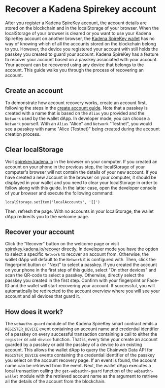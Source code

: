 # **Recover a Kadena Spirekey account**

After you register a Kadena SpireKey account, the account details are stored on
the blockchain and in the localStorage of your browser. When the localStorage of
your browser is cleared or you want to use your Kadena SpireKey account on
another browser, the [Kadena SpireKey wallet](https://spirekey.kadena.io) has no
way of knowing which of all the accounts stored on the blockchain belong to you.
However, the device you registered your account with still holds the passkey you
created to guard your account. Kadena SpireKey has a feature to recover your
account based on a passkey associated with your account. Your account can be
recovered using any device that belongs to the account. This guide walks you
through the process of recovering an account.

## Create an account

To demonstrate how account recovery works, create an account first, following
the steps in the [create account guide](create-account.md). Note that a passkey
is created with a name that is based on the `Alias` you provided and the
`Network` used by the wallet dApp. In developer mode, you can choose a `Network`
yourself. With an `Alias` "Alice" and `Network` "Testnet", you would see a
passkey with name "Alice (Testnet)" being created during the account creation
process.

## Clear localStorage

Visit [spirekey.kadena.io](https://spirekey.kadena.io) in the browser on your
computer. If you created an account on your phone in the previous step, the
localStorage of your computer's browser will not contain the details of your new
account. If you have created a new account in the browser on your computer, it
should be displayed in your wallet and you need to clear your localStorage in
order to follow along with this guide. In the latter case, open the developer
console of your browser and execute the following command:

```
localStorage.setItem('localAccounts', '[]')
```

Then, refresh the page. With no accounts in your localStorage, the wallet dApp
redirects you to the welcome page.

## Recover your account

Click the "Recover" button on the welcome page or visit
[spirekey.kadena.io/recover](https://spirekey.kadena.io/recover) directly. In
developer mode you have the option to select a specific `Network` to recover an
account from. Otherwise, the wallet dApp will default to the `Network` it is
configured with. Then, click the fingerprint button or "Next" to select a
passkey. If you created the account on your phone in the first step of this
guide, select "On other devices" and scan the QR-code to select a passkey.
Otherwise, directly select the passkey you created in the first step. Confirm
with your fingerprint or Face-ID and the wallet will start recovering your
account. If successful, you will automatically be redirected to the account
overview where you will see your account and all devices that guard it.

## How does it work?

The `webauthn-guard` module of the Kadena SpireKey smart contract emits a
`REGISTER_DEVICE` event containing an account name and credential identifier of
a passkey on every successful transaction containing a call to either the
`register` or `add-device` function. That is, every time your create an account
guarded by a passkey or add the passkey of a device to an existing account. This
allows the wallet dApp to query the Chainweb Data API for `REGISTER_DEVICE`
events containing the credential identifier of the passkey you select on the
account recovery page. If an event is found, the account name can be retrieved
from the event. Next, the wallet dApp executes a local transaction calling the
`get-webauthn-guard` function of the `webauthn-wallet` module with the retrieved
account name as the argument to retrieve all the details of the account from the
blockchain.

